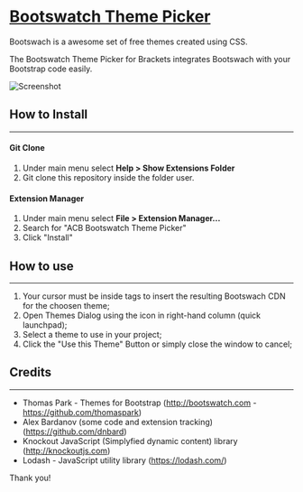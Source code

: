 # [Bootswatch Theme Picker](https://github.com/acbarbosa1964/acb-bootswatch-theme-picker)

Bootswach is a awesome set of free themes created using CSS. 

The Bootswatch Theme Picker for Brackets integrates Bootswach with your Bootstrap code easily.

![Screenshot](https://github.com/acbarbosa1964/acb-bootswatch-theme-picker/raw/master/images/example.gif?raw=true)

## How to Install
---

#### Git Clone

1. Under main menu select **Help > Show Extensions Folder**
2. Git clone this repository inside the folder user.

#### Extension Manager

1. Under main menu select **File > Extension Manager...**
2. Search for "ACB Bootswatch Theme Picker"
3. Click "Install"

## How to use
---

1. Your cursor must be inside <head> </head> tags to insert the resulting Bootswach CDN for the choosen theme;
2. Open Themes Dialog using the icon in right-hand column (quick launchpad);
3. Select a theme to use in your project;
4. Click the "Use this Theme" Button or simply close the window to cancel;

## Credits
---

- Thomas Park - Themes for Bootstrap (http://bootswatch.com - https://github.com/thomaspark)
- Alex Bardanov (some code and extension tracking) (https://github.com/dnbard)
- Knockout JavaScript (Simplyfied dynamic content) library (http://knockoutjs.com)
- Lodash - JavaScript utility library (https://lodash.com/)

Thank you!
